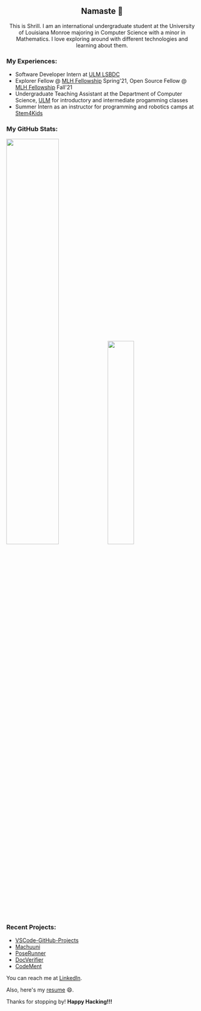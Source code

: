 <h2 align="center"> Namaste 🙏</h2>

<p align="center">This is Shrill. I am an international undergraduate student at the University of Louisiana Monroe majoring in Computer Science with a minor in Mathematics. I love exploring around with different technologies and learning about them. <p>

### My Experiences:
- Software Developer Intern at [ULM LSBDC](https://www.louisianasbdc.org/lsbdc-at-university-of-louisiana-monroe)
- Explorer Fellow @ [MLH Fellowship](https://fellowship.mlh.io/) Spring'21, Open Source Fellow @ [MLH Fellowship](https://fellowship.mlh.io/) Fall'21
- Undergraduate Teaching Assistant at the Department of Computer Science, [ULM](https://www.ulm.edu/) for introductory and intermediate progamming classes
- Summer Intern as an instructor for programming and robotics camps at [Stem4Kids](https://www.stem4kids.co/)

### My GitHub Stats:

<p align="left">
  <img width="52.25%" src="https://github-readme-stats.vercel.app/api?username=ShrillShrestha&show_icons=true&theme=tokyonight&line_height=48" />
  <img width="37%" src="https://github-readme-stats.vercel.app/api/top-langs/?username=ShrillShrestha&count_private=true&theme=tokyonight">
</p>

### Recent Projects:
- [VSCode-GitHub-Projects](https://github.com/MLH-Fellowship/vscode-github-projects)
- [Machuuni](https://github.com/ShrillShrestha/Machuuni)
- [PoseRunner](https://github.com/MLH-Fellowship/PoseRunner)
- [DocVerifier](https://github.com/Open-Sourced-Olaf/DocVerifier)
- [CodeMent](https://github.com/RashikaKarki/Codement)

You can reach me at [LinkedIn](https://www.linkedin.com/in/shrillshrestha/).

Also, here's my [resume](https://drive.google.com/file/d/1pv9cp6OpSrLJd8iYuA81wifAZBSa4Ol0/view?usp=sharing) 😄.

<p>Thanks for stopping by! <strong> Happy Hacking!!! </strong> </p>
